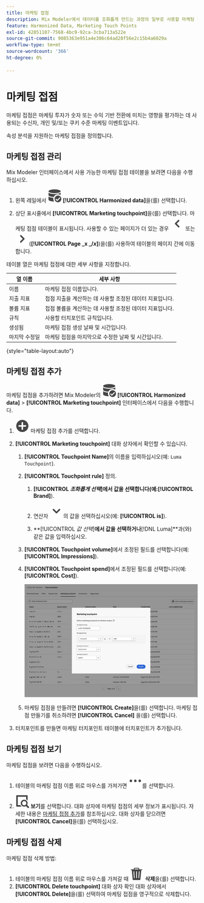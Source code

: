 ```yaml
---
title: 마케팅 접점
description: Mix Modeler에서 데이터를 조화롭게 만드는 과정의 일부로 사용할 마케팅 접점을 만드는 방법을 알아봅니다.
feature: Harmonized Data, Marketing Touch Points
exl-id: 42851107-7568-4bc9-92ca-3cba713a522e
source-git-commit: 9085363e951a4e306c64ad28f56e2c15b4a6029a
workflow-type: tm+mt
source-wordcount: '366'
ht-degree: 0%

---
```


# 마케팅 접점

마케팅 접점은 마케팅 투자가 숫자 또는 수익 기반 전환에 미치는 영향을 평가하는 데 사용되는 수신자, 개인 및/또는 쿠키 수준 마케팅 이벤트입니다.

속성 분석을 지원하는 마케팅 접점을 정의합니다.

## 마케팅 접점 관리

Mix Modeler 인터페이스에서 사용 가능한 마케팅 접점 테이블을 보려면 다음을 수행하십시오.

1. 왼쪽 레일에서 ![DataSearch](/help/assets//icons/DataCheck.svg) **[!UICONTROL Harmonized data]**&#x200B;을(를) 선택합니다.

1. 상단 표시줄에서 **[!UICONTROL Marketing touchpoint]**&#x200B;을(를) 선택합니다. 마케팅 접점 테이블이 표시됩니다. 사용할 수 있는 페이지가 더 있는 경우 ![왼쪽 화살표](/help/assets//icons/ChevronLeft.svg) 또는 ![오른쪽 화살표](/help/assets//icons/ChevronRight.svg)(**[!UICONTROL Page _x _/_x_]**)을(를) 사용하여 테이블의 페이지 간에 이동합니다.

테이블 열은 마케팅 접점에 대한 세부 사항을 지정합니다.

| 열 이름 | 세부 사항 |
| --- | ---|
| 이름 | 마케팅 접점 이름입니다. |
| 지출 지표 | 접점 지출을 계산하는 데 사용할 조정된 데이터 지표입니다. |
| 볼륨 지표 | 접점 볼륨을 계산하는 데 사용할 조정된 데이터 지표입니다. |
| 규칙 | 사용할 터치포인트 규칙입니다. |
| 생성됨 | 마케팅 접점 생성 날짜 및 시간입니다. |
| 마지막 수정일 | 마케팅 접점을 마지막으로 수정한 날짜 및 시간입니다. |

{style="table-layout:auto"}

## 마케팅 접점 추가

마케팅 접점을 추가하려면 Mix Modeler의 ![DataSearch](/help/assets//icons/DataCheck.svg) **[!UICONTROL Harmonized data]** > **[!UICONTROL Marketing touchpoint]** 인터페이스에서 다음을 수행합니다.

1. ![추가](/help/assets//icons/AddCircle.svg) 마케팅 접점 추가를 선택합니다.

1. **[!UICONTROL Marketing touchpoint]** 대화 상자에서 확인할 수 있습니다.

   1. **[!UICONTROL Touchpoint Name]**&#x200B;의 이름을 입력하십시오(예: `Luma Touchpoint`).

   1. **[!UICONTROL Touchpoint rule]** 정의.

      1. **[!UICONTROL *조화롭게 선택&#x200B;*]**에서 값을 선택합니다(예:**[!UICONTROL Brand]**).

      1. 연산자 ![V자형 화살표](/help/assets//icons/ChevronDown.svg)의 값을 선택하십시오(예: **[!UICONTROL is]**).

      1. **[!UICONTROL *값 선택&#x200B;*]**에서 값을 선택하거나&#x200B;**[!DNL Luma]**과(와) 같은 값을 입력하십시오.

   1. **[!UICONTROL Touchpoint volume]**&#x200B;에서 조정된 필드를 선택합니다(예: **[!UICONTROL Impressions]**).

   1. **[!UICONTROL Touchpoint spend]**&#x200B;에서 조정된 필드를 선택합니다(예: **[!UICONTROL Cost]**).

      ![마케팅 접점](/help/assets//create-touchpoint.png)

   1. 마케팅 접점을 만들려면 **[!UICONTROL Create]**&#x200B;을(를) 선택합니다. 마케팅 접점 만들기를 취소하려면 **[!UICONTROL Cancel]** 을(를) 선택합니다.

1. 터치포인트를 만들면 마케팅 터치포인트 테이블에 터치포인트가 추가됩니다.


## 마케팅 접점 보기

마케팅 접점을 보려면 다음을 수행하십시오.

1. 테이블의 마케팅 접점 이름 위로 마우스를 가져가면 ![자세히](/help/assets//icons/More.svg)를 선택합니다.

1. ![보기](/help/assets//icons/ViewDetail.svg) **보기**&#x200B;를 선택합니다. 대화 상자에 마케팅 접점의 세부 정보가 표시됩니다. 자세한 내용은 [마케팅 접점 추가](#add-a-marketing-touchpoint)를 참조하십시오. 대화 상자를 닫으려면 **[!UICONTROL Cancel]**&#x200B;을(를) 선택하십시오.


## 마케팅 접점 삭제

마케팅 접점 삭제 방법:

1. 테이블의 마케팅 접점 이름 위로 마우스를 가져갈 때 ![삭제](/help/assets//icons/Delete.svg) **삭제**&#x200B;을(를) 선택합니다.
1. **[!UICONTROL Delete touchpoint]** 대화 상자 확인 대화 상자에서 **[!UICONTROL Delete]**&#x200B;을(를) 선택하여 마케팅 접점을 영구적으로 삭제합니다.

